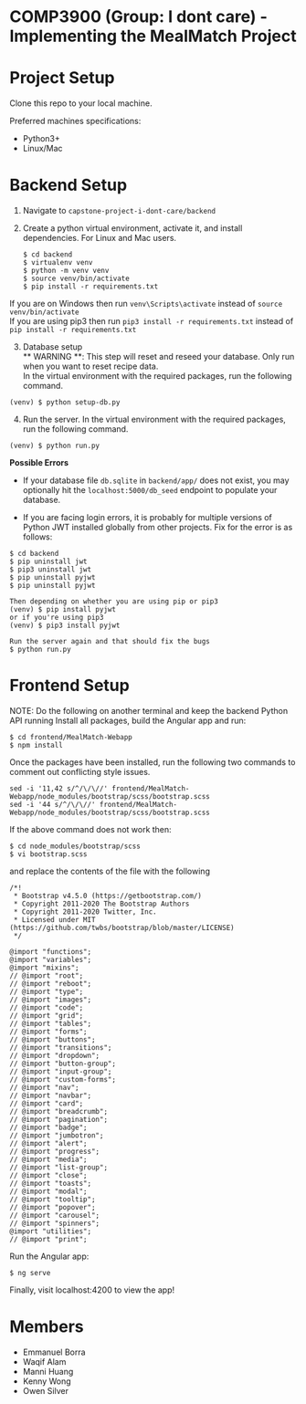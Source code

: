 # COMP3900 (Group: I dont care) - Implementing the MealMatch Project

# Project Setup
Clone this repo to your local machine.

Preferred machines specifications:
- Python3+
- Linux/Mac

# Backend Setup
1. Navigate to `capstone-project-i-dont-care/backend`

2. Create a python virtual environment, activate it, and install dependencies.
	For Linux and Mac users.
	```
	$ cd backend
	$ virtualenv venv
	$ python -m venv venv
	$ source venv/bin/activate
	$ pip install -r requirements.txt
	``` 
If you are on Windows then run `venv\Scripts\activate` instead of `source venv/bin/activate`  
If you are using pip3 then run `pip3 install -r requirements.txt` instead of `pip install -r requirements.txt`  

3. Database setup  
** WARNING **: This step will reset and reseed your database. Only run when you want to reset recipe data.  
In the virtual environment with the required packages, run the following command.
```
(venv) $ python setup-db.py
```  

4. Run the server.
In the virtual environment with the required packages, run the following command.
```
(venv) $ python run.py
```

**Possible Errors**
- If your database file `db.sqlite` in `backend/app/` does not exist, you may optionally hit the `localhost:5000/db_seed` endpoint to populate your database.

- If you are facing login errors, it is probably for multiple versions of Python JWT installed globally from other projects. Fix for the error is as follows:
```
$ cd backend
$ pip uninstall jwt
$ pip3 uninstall jwt
$ pip uninstall pyjwt
$ pip uninstall pyjwt

Then depending on whether you are using pip or pip3
(venv) $ pip install pyjwt
or if you're using pip3
(venv) $ pip3 install pyjwt

Run the server again and that should fix the bugs
$ python run.py
```

# Frontend Setup
NOTE: Do the following on another terminal and keep the backend Python API running
Install all packages, build the Angular app and run:
```
$ cd frontend/MealMatch-Webapp
$ npm install
```
Once the packages have been installed, run the following two commands to comment out conflicting style issues.
```
sed -i '11,42 s/^/\/\//' frontend/MealMatch-Webapp/node_modules/bootstrap/scss/bootstrap.scss
sed -i '44 s/^/\/\//' frontend/MealMatch-Webapp/node_modules/bootstrap/scss/bootstrap.scss
```
    
If the above command does not work then:
```
$ cd node_modules/bootstrap/scss
$ vi bootstrap.scss
```
and replace the contents of the file with the following
```
/*!
 * Bootstrap v4.5.0 (https://getbootstrap.com/)
 * Copyright 2011-2020 The Bootstrap Authors
 * Copyright 2011-2020 Twitter, Inc.
 * Licensed under MIT (https://github.com/twbs/bootstrap/blob/master/LICENSE)
 */

@import "functions";
@import "variables";
@import "mixins";
// @import "root";
// @import "reboot";
// @import "type";
// @import "images";
// @import "code";
// @import "grid";
// @import "tables";
// @import "forms";
// @import "buttons";
// @import "transitions";
// @import "dropdown";
// @import "button-group";
// @import "input-group";
// @import "custom-forms";
// @import "nav";
// @import "navbar";
// @import "card";
// @import "breadcrumb";
// @import "pagination";
// @import "badge";
// @import "jumbotron";
// @import "alert";
// @import "progress";
// @import "media";
// @import "list-group";
// @import "close";
// @import "toasts";
// @import "modal";
// @import "tooltip";
// @import "popover";
// @import "carousel";
// @import "spinners";
@import "utilities";
// @import "print";
```
    
Run the Angular app:
```
$ ng serve
```

Finally, visit localhost:4200 to view the app!

# Members
- Emmanuel Borra
- Waqif Alam
- Manni Huang
- Kenny Wong
- Owen Silver
